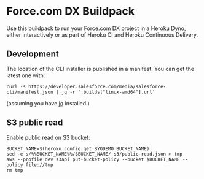 # Force.com DX Buildpack

Use this buildpack to run your Force.com DX project in a Heroku Dyno, either interactively or as part of Heroku CI and Heroku Continuous Delivery.

## Development

The location of the CLI installer is published in a manifest. You can get the latest one with:

```
curl -s https://developer.salesforce.com/media/salesforce-cli/manifest.json | jq -r '.builds["linux-amd64"].url'
```

(assuming you have [jq](https://stedolan.github.io/jq/) installed.)


## S3 public read

Enable public read on S3 bucket:

    BUCKET_NAME=$(heroku config:get BYODEMO_BUCKET_NAME)
    sed -e s/%%BUCKET_NAME%%/$BUCKET_NAME/ s3/public-read.json > tmp
    aws --profile dev s3api put-bucket-policy --bucket $BUCKET_NAME --policy file://tmp
    rm tmp